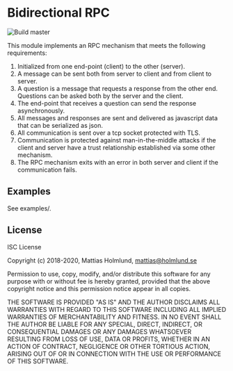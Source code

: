 # Bidirectional RPC

![Build master](https://github.com/mattiash/bidirectional-rpc/workflows/Build%20master/badge.svg)

This module implements an RPC mechanism that meets the following requirements:

1.  Initialized from one end-point (client) to the other (server).
2.  A message can be sent both from server to client and from client to server.
3.  A question is a message that requests a response from the other end. Questions can be asked both by the server and the client.
4.  The end-point that receives a question can send the response asynchronously.
5.  All messages and responses are sent and delivered as javascript data that can be serialized as json.
6.  All communication is sent over a tcp socket protected with TLS.
7.  Communication is protected against man-in-the-middle attacks if the client and server have a trust relationship established via some other mechanism.
8.  The RPC mechanism exits with an error in both server and client if the communication fails.

## Examples

See examples/.

## License

ISC License

Copyright (c) 2018-2020, Mattias Holmlund, <mattias@holmlund.se>

Permission to use, copy, modify, and/or distribute this software for any purpose
with or without fee is hereby granted, provided that the above copyright notice
and this permission notice appear in all copies.

THE SOFTWARE IS PROVIDED "AS IS" AND THE AUTHOR DISCLAIMS ALL WARRANTIES WITH
REGARD TO THIS SOFTWARE INCLUDING ALL IMPLIED WARRANTIES OF MERCHANTABILITY AND
FITNESS. IN NO EVENT SHALL THE AUTHOR BE LIABLE FOR ANY SPECIAL, DIRECT,
INDIRECT, OR CONSEQUENTIAL DAMAGES OR ANY DAMAGES WHATSOEVER RESULTING FROM LOSS
OF USE, DATA OR PROFITS, WHETHER IN AN ACTION OF CONTRACT, NEGLIGENCE OR OTHER
TORTIOUS ACTION, ARISING OUT OF OR IN CONNECTION WITH THE USE OR PERFORMANCE OF
THIS SOFTWARE.
